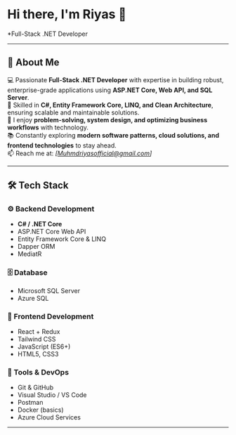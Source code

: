 # Hi there, I'm Riyas 👋  
*Full-Stack .NET Developer 

---

## 🚀 About Me
💻 Passionate **Full-Stack .NET Developer** with expertise in building robust, enterprise-grade applications using **ASP.NET Core, Web API, and SQL Server**.  
🌱 Skilled in **C#, Entity Framework Core, LINQ, and Clean Architecture**, ensuring scalable and maintainable solutions.  
🧩 I enjoy **problem-solving, system design, and optimizing business workflows** with technology.  
📚 Constantly exploring **modern software patterns, cloud solutions, and frontend technologies** to stay ahead.  
📫 Reach me at: *[Muhmdriyasofficial@gmail.com]*  

---

## 🛠️ Tech Stack  

### ⚙️ Backend Development  
- **C# / .NET Core**  
- ASP.NET Core Web API  
- Entity Framework Core & LINQ  
- Dapper ORM  
- MediatR  

### 🗄️ Database  
- Microsoft SQL Server  
- Azure SQL  

### 🎨 Frontend Development  
- React + Redux  
- Tailwind CSS  
- JavaScript (ES6+)  
- HTML5, CSS3  

### 🔧 Tools & DevOps  
- Git & GitHub  
- Visual Studio / VS Code  
- Postman  
- Docker (basics)  
- Azure Cloud Services  

---

<!--
**MuhammedRiyasB/MuhammedRiyasB** is a ✨ _special_ ✨ repository because its `README.md` (this file) appears on your GitHub profile.

Here are some ideas to get you started:

- 🔭 I’m currently working on ...
- 🌱 I’m currently learning ...
- 👯 I’m looking to collaborate on ...
- 🤔 I’m looking for help with ...
- 💬 Ask me about ...
- 📫 How to reach me: ...
- 😄 Pronouns: ...
- ⚡ Fun fact: ...
-->
